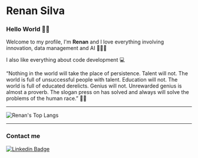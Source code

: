 # Renan Silva

### Hello World 👋🏾

Welcome to my profile, I'm **Renan** and I love everything involving innovation, data management and AI 🙋🏾‍♂️

I also like everything about code development 💻

“Nothing in the world will take the place of persistence. Talent will not. The world is full of unsuccessful people with talent. Education will not. The world is full of educated derelicts. Genius will not. Unrewarded genius is almost a proverb. The slogan press on has solved and always will solve the problems of the human race.” 🙌🏾

---

<!-- ![Renan's GitHub stats](https://github-readme-stats.vercel.app/api?username=renanss4&show_icons=true&theme=dark) -->

![Renan's Top Langs](https://github-readme-stats.vercel.app/api/top-langs/?username=renanss4&layout=compact&theme=dark)

---

### Contact me

[![Linkedin Badge](https://img.shields.io/badge/-renanss4-05122A?style=flat&logo=linkedin)](https://www.linkedin.com/in/renan-silva04/)

